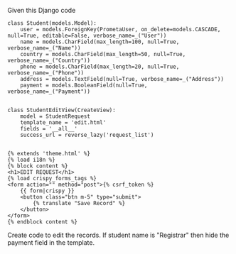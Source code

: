 Given this Django code

    class Student(models.Model):
        user = models.ForeignKey(PrometaUser, on_delete=models.CASCADE, null=True, editable=False, verbose_name=_("User"))
        name = models.CharField(max_length=100, null=True, verbose_name=_("Name"))
        country = models.CharField(max_length=50, null=True, verbose_name=_("Country"))
        phone = models.CharField(max_length=20, null=True, verbose_name=_("Phone"))
        address = models.TextField(null=True, verbose_name=_("Address"))
        payment = models.BooleanField(null=True, verbose_name=_("Payment"))


    class StudentEditView(CreateView):
        model = StudentRequest
        template_name = 'edit.html'
        fields = '__all__'
        success_url = reverse_lazy('request_list') 


    {% extends 'theme.html' %}
    {% load i18n %}
    {% block content %}
    <h1>EDIT REQUEST</h1>
    {% load crispy_forms_tags %}
    <form action="" method="post">{% csrf_token %}
        {{ form|crispy }}
        <button class="btn m-5" type="submit">
            {% translate "Save Record" %}
        </button>
    </form>
    {% endblock content %}

Create code to edit the records.   If student name is "Registrar" then hide the payment field in the template. 



